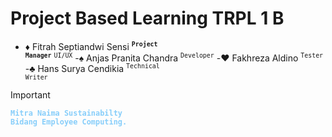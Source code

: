 # Project Based Learning TRPL 1 B

- :diamonds: Fitrah Septiandwi Sensi <sup><code>**Project Manager**</code></sup> <sup><code>UI/UX</code></sup>
   -:spades: Anjas Pranita Chandra <sup><code>Developer</code></sup>
   -:hearts: Fakhreza Aldino <sup><code>Tester</code></sup>
   -:clubs: Hans Surya Cendikia <sup><code>Technical Writer</code></sup>

> [!IMPORTANT]
> **<code style="color : lightskyblue">Mitra Naima Sustainabilty Bidang Employee Computing.</code>**
